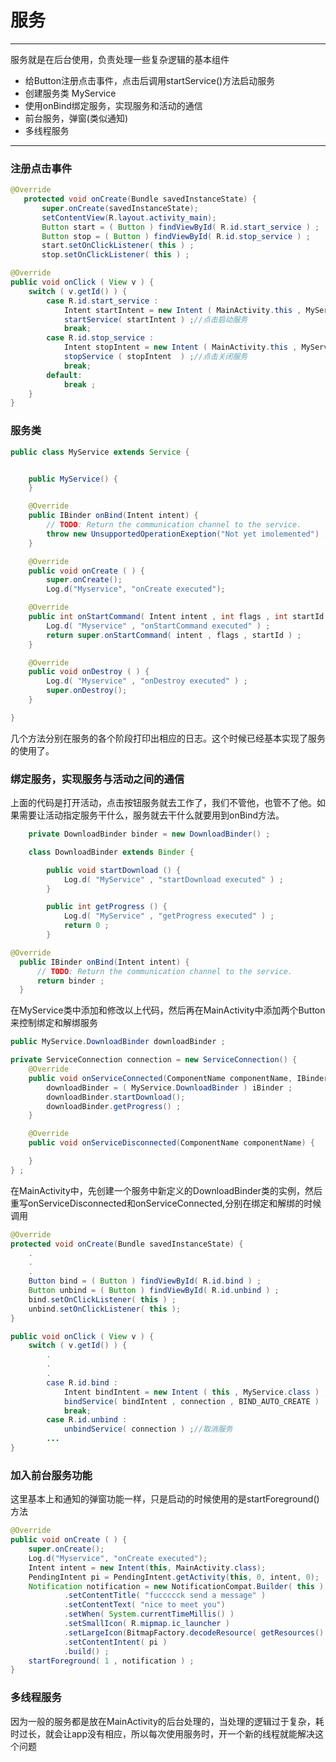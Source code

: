 # 服务
***
服务就是在后台使用，负责处理一些复杂逻辑的基本组件
* 给Button注册点击事件，点击后调用startService()方法启动服务
* 创建服务类 MyService
* 使用onBind绑定服务，实现服务和活动的通信
* 前台服务，弹窗(类似通知)
* 多线程服务
***
### 注册点击事件
```java
@Override
   protected void onCreate(Bundle savedInstanceState) {
       super.onCreate(savedInstanceState);
       setContentView(R.layout.activity_main);
       Button start = ( Button ) findViewById( R.id.start_service ) ;
       Button stop = ( Button ) findViewById( R.id.stop_service ) ;
       start.setOnClickListener( this ) ;
       stop.setOnClickListener( this ) ;
```
```java
@Override
public void onClick ( View v ) {
    switch ( v.getId() ) {
        case R.id.start_service :
            Intent startIntent = new Intent ( MainActivity.this , MyService.class ) ;
            startService( startIntent ) ;//点击启动服务
            break;
        case R.id.stop_service :
            Intent stopIntent = new Intent ( MainActivity.this , MyService.class ) ;
            stopService ( stopIntent  ) ;//点击关闭服务
            break;
        default:
            break ;
    }
}
```
### 服务类
```java
public class MyService extends Service {


    public MyService() {
    }

    @Override
    public IBinder onBind(Intent intent) {
        // TODO: Return the communication channel to the service.
        throw new UnsupportedOperationExeption("Not yet imolemented") ;//这个方法后面会改写，现在暂时不管他。
    }

    @Override
    public void onCreate ( ) {
        super.onCreate();
        Log.d("Myservice", "onCreate executed");

    @Override
    public int onStartCommand( Intent intent , int flags , int startId ) {
        Log.d( "Myservice" , "onStartCommand executed" ) ;
        return super.onStartCommand( intent , flags , startId ) ;
    }

    @Override
    public void onDestroy ( ) {
        Log.d( "Myservice" , "onDestroy executed" ) ;
        super.onDestroy();
    }

}
```
几个方法分别在服务的各个阶段打印出相应的日志。这个时候已经基本实现了服务的使用了。
### 绑定服务，实现服务与活动之间的通信
上面的代码是打开活动，点击按钮服务就去工作了，我们不管他，也管不了他。如果需要让活动指定服务干什么，服务就去干什么就要用到onBind方法。
```java
    private DownloadBinder binder = new DownloadBinder() ;

    class DownloadBinder extends Binder {

        public void startDownload () {
            Log.d( "MyService" , "startDownload executed" ) ;
        }

        public int getProgress () {
            Log.d( "MyService" , "getProgress executed" ) ;
            return 0 ;
        }
```
```java
@Override
  public IBinder onBind(Intent intent) {
      // TODO: Return the communication channel to the service.
      return binder ;
  }
```
在MyService类中添加和修改以上代码，然后再在MainActivity中添加两个Button来控制绑定和解绑服务
```java
public MyService.DownloadBinder downloadBinder ;

private ServiceConnection connection = new ServiceConnection() {
    @Override
    public void onServiceConnected(ComponentName componentName, IBinder iBinder) {
        downloadBinder = ( MyService.DownloadBinder ) iBinder ;
        downloadBinder.startDownload();
        downloadBinder.getProgress() ;
    }

    @Override
    public void onServiceDisconnected(ComponentName componentName) {

    }
} ;
```
在MainActivity中，先创建一个服务中新定义的DownloadBinder类的实例，然后重写onServiceDisconnected和onServiceConnected,分别在绑定和解绑的时候调用
```java
@Override
protected void onCreate(Bundle savedInstanceState) {
    .
    .
    .
    Button bind = ( Button ) findViewById( R.id.bind ) ;
    Button unbind = ( Button ) findViewById( R.id.unbind ) ;
    bind.setOnClickListener( this ) ;
    unbind.setOnClickListener( this );
}
```
```java
public void onClick ( View v ) {
    switch ( v.getId() ) {
        .
        .
        .
        case R.id.bind :
            Intent bindIntent = new Intent ( this , MyService.class ) ;
            bindService( bindIntent , connection , BIND_AUTO_CREATE ) ;//绑定服务，BIND_AUTO_CREATE表示绑定后自动创建服务。
            break;
        case R.id.unbind :
            unbindService( connection ) ;//取消服务
        ...
}
```
### 加入前台服务功能
这里基本上和通知的弹窗功能一样，只是启动的时候使用的是startForeground()方法
```java
@Override
public void onCreate ( ) {
    super.onCreate();
    Log.d("Myservice", "onCreate executed");
    Intent intent = new Intent(this, MainActivity.class);
    PendingIntent pi = PendingIntent.getActivity(this, 0, intent, 0);
    Notification notification = new NotificationCompat.Builder( this )
            .setContentTitle( "fuccccck send a message" )
            .setContentText( "nice to meet you")
            .setWhen( System.currentTimeMillis() )
            .setSmallIcon( R.mipmap.ic_launcher )
            .setLargeIcon(BitmapFactory.decodeResource( getResources() , R.mipmap.ic_launcher ) )
            .setContentIntent( pi )
            .build() ;
    startForeground( 1 , notification ) ;
}
```
### 多线程服务
因为一般的服务都是放在MainActivity的后台处理的，当处理的逻辑过于复杂，耗时过长，就会让app没有相应，所以每次使用服务时，开一个新的线程就能解决这个问题
